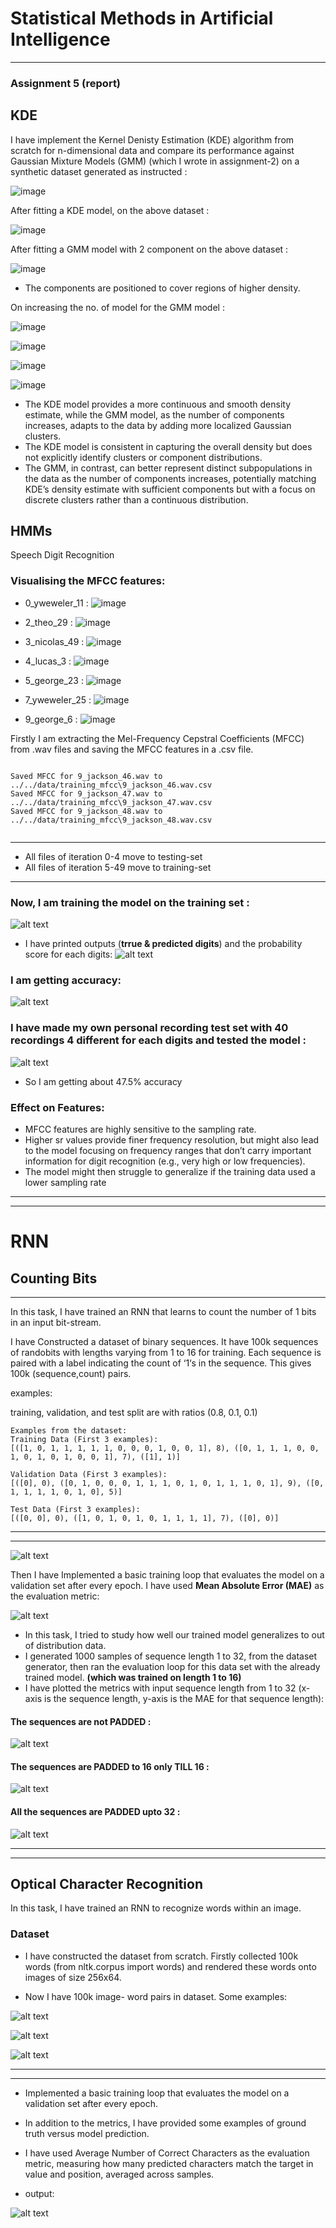 # Statistical Methods in Artificial Intelligence
---

### Assignment 5 (report)

## **KDE**


I have implement the Kernel Denisty Estimation (KDE) algorithm from scratch for n-dimensional data and compare its performance against Gaussian Mixture Models (GMM) (which I wrote in assignment-2)  on a synthetic dataset generated as instructed :

![image](./figures/generated_syn_dataset.png)



After fitting a KDE model, on the above dataset :

![image](./figures/kde_density_plot_gaussian.png)

After fitting  a GMM model with 2 component on the above dataset :

![image](./figures/component_2.png)
- The components are positioned to cover regions of higher density.

On increasing the no. of model for the GMM model :


![image](./figures/component_3.png)

![image](./figures/component_5.png)

![image](./figures/component_7.png)

![image](./figures/component_10.png)

- The KDE model provides a more continuous and smooth density estimate, while the GMM model, as the number of components increases, adapts to the data by adding more localized Gaussian clusters.
- The KDE model is consistent in capturing the overall density but does not explicitly identify clusters or component distributions.
- The GMM, in contrast, can better represent distinct subpopulations in the data as the number of components increases, potentially matching KDE’s density estimate with sufficient components but with a focus on discrete clusters rather than a continuous distribution.


## **HMMs**
Speech Digit Recognition


### Visualising the MFCC features:

- 0_yweweler_11 :
![image](./figures/0_yweweler_11.wav_MFCC.png)

- 2_theo_29 :
![image](./figures/2_theo_29.wav_MFCC.png)

- 3_nicolas_49 :
![image](./figures/3_nicolas_49.wav_MFCC.png)

- 4_lucas_3 :
![image](./figures/4_lucas_3.wav_MFCC.png)

- 5_george_23 :
![image](./figures/5_george_23.wav_MFCC.png)

- 7_yweweler_25 :
![image](./figures/7_yweweler_25.wav_MFCC.png)

- 9_george_6 :
![image](./figures/9_george_6.wav_MFCC.png)



Firstly I am extracting the Mel-Frequency Cepstral Coefficients
(MFCC) from .wav files and saving the MFCC features in a .csv file.
```

Saved MFCC for 9_jackson_46.wav to ../../data/training_mfcc\9_jackson_46.wav.csv
Saved MFCC for 9_jackson_47.wav to ../../data/training_mfcc\9_jackson_47.wav.csv
Saved MFCC for 9_jackson_48.wav to ../../data/training_mfcc\9_jackson_48.wav.csv


```

---
- All files of iteration 0-4 move to testing-set
- All files of iteration 5-49 move to training-set
---

### Now, I am training the model on the training set :

![alt text](./figures/image-1.png)


- I have printed outputs (**trrue & predicted digits**) and the probability score for each digits:
![alt text](./figures/image-5.png)

### I am getting accuracy:
![alt text](./figures/image-4.png)

### I have made my own personal recording test set with 40 recordings 4 different for each digits and tested the model :
![alt text](./figures/image-3.png)
- So I am getting about 47.5% accuracy


### Effect on Features: 

- MFCC features are highly sensitive to the sampling rate.
- Higher sr values provide finer frequency resolution, but might also lead to the model focusing on frequency ranges that don’t carry important information for digit recognition (e.g., very high or low frequencies).
- The model might then struggle to generalize if the training data used a lower sampling rate 



---
---


# RNN
## **Counting Bits**
---

In this task, I have trained an RNN that learns to count the number of 1 bits in an input bit-stream.

I have Constructed a dataset of binary sequences. 
It have 100k sequences of randobits with lengths varying from 1 to 16 for training. Each sequence is paired with a label indicating the count of ‘1‘s in the sequence. This gives 100k (sequence,count) pairs.

examples:

 training, validation, and test split are with ratios (0.8, 0.1, 0.1)

```
Examples from the dataset:
Training Data (First 3 examples): 
[([1, 0, 1, 1, 1, 1, 1, 0, 0, 0, 1, 0, 0, 1], 8), ([0, 1, 1, 1, 0, 0, 1, 0, 1, 0, 1, 0, 0, 1], 7), ([1], 1)]

Validation Data (First 3 examples): 
[([0], 0), ([0, 1, 0, 0, 0, 1, 1, 1, 0, 1, 0, 1, 1, 1, 0, 1], 9), ([0, 1, 1, 1, 1, 0, 1, 0], 5)]

Test Data (First 3 examples): 
[([0, 0], 0), ([1, 0, 1, 0, 1, 0, 1, 1, 1, 1], 7), ([0], 0)]

```

---
---


![alt text](./figures/image-6.png)

Then I have Implemented a basic training loop that evaluates the model on a validation set after every epoch. I have used **Mean Absolute Error (MAE)** as the evaluation metric:

![alt text](./figures/image-2.png)



- In this task, I tried to study how well our trained model generalizes to out of distribution data.
- I generated 1000 samples of sequence length 1 to 32, from
the dataset generator, then ran the evaluation loop for this data set with the already trained model. **(which was trained on length 1 to 16)**
- I have plotted the metrics with input sequence length from 1 to 32 (x-axis is the sequence length, y-axis is the MAE for that sequence length):

####  The sequences are not  PADDED :
![alt text](./figures/image-7.png)
####  The sequences are  PADDED to 16 only TILL 16 :
![alt text](./figures/image-8.png)

####  All the sequences are   PADDED upto 32 :
![alt text](./figures/image-9.png)



---
---

## Optical Character Recognition

In this task, I have trained an RNN to recognize words within an image.


### Dataset 

- I have constructed the dataset from scratch. Firstly collected 100k words (from nltk.corpus import words) and rendered these words onto
images of size 256x64.

- Now I have 100k image-
word pairs in dataset. Some examples:

![alt text](./figures/image-10.png)

![alt text](./figures/image-11.png)

![alt text](./figures/image-12.png)



---
---


- Implemented a basic training loop that evaluates the model on a validation set
 after every epoch. 
- In addition to the metrics, I have provided some examples of ground truth versus model
 prediction.
- I have used Average Number of Correct Characters as the evaluation
 metric, measuring how many predicted characters match the target in value
 and position, averaged across samples. 

- output:


![alt text](./figures/4_2.png)